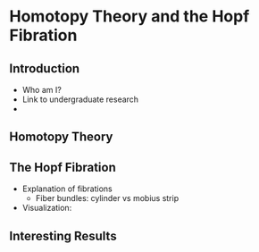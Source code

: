 # Homotopy Theory and the Hopf Fibration

## Introduction
- Who am I?
- Link to undergraduate research
-

## Homotopy Theory

## The Hopf Fibration
- Explanation of fibrations
	- Fiber bundles: cylinder vs mobius strip
- Visualization: 

## Interesting Results
